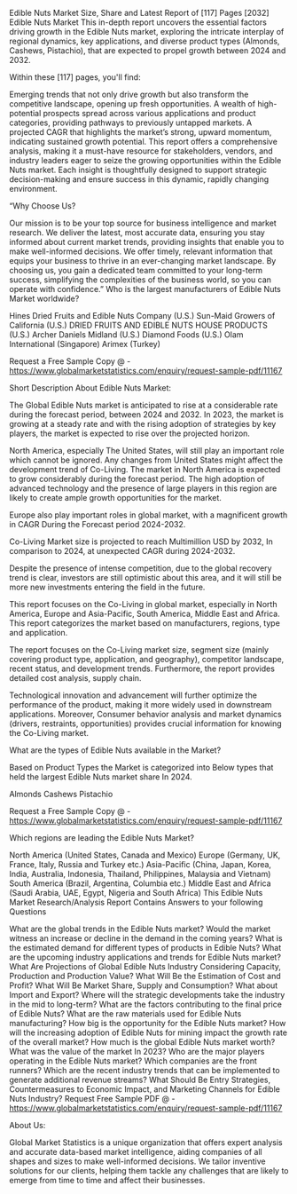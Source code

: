 Edible Nuts Market Size, Share and Latest Report of [117] Pages [2032]
Edible Nuts Market This in-depth report uncovers the essential factors driving growth in the Edible Nuts market, exploring the intricate interplay of regional dynamics, key applications, and diverse product types (Almonds, Cashews, Pistachio), that are expected to propel growth between 2024 and 2032.

Within these [117] pages, you'll find:

Emerging trends that not only drive growth but also transform the competitive landscape, opening up fresh opportunities.
A wealth of high-potential prospects spread across various applications and product categories, providing pathways to previously untapped markets.
A projected CAGR that highlights the market’s strong, upward momentum, indicating sustained growth potential.
This report offers a comprehensive analysis, making it a must-have resource for stakeholders, vendors, and industry leaders eager to seize the growing opportunities within the Edible Nuts market. Each insight is thoughtfully designed to support strategic decision-making and ensure success in this dynamic, rapidly changing environment.

“Why Choose Us?

Our mission is to be your top source for business intelligence and market research.
We deliver the latest, most accurate data, ensuring you stay informed about current market trends, providing insights that enable you to make well-informed decisions.
We offer timely, relevant information that equips your business to thrive in an ever-changing market landscape.
By choosing us, you gain a dedicated team committed to your long-term success, simplifying the complexities of the business world, so you can operate with confidence.”
Who is the largest manufacturers of Edible Nuts Market worldwide?

 

Hines Dried Fruits and Edible Nuts Company (U.S.)
Sun-Maid Growers of California (U.S.)
DRIED FRUITS AND EDIBLE NUTS HOUSE PRODUCTS (U.S.)
Archer Daniels Midland (U.S.)
Diamond Foods (U.S.)
Olam International (Singapore)
Arimex (Turkey)
 

Request a Free Sample Copy @ - https://www.globalmarketstatistics.com/enquiry/request-sample-pdf/11167

 

Short Description About Edible Nuts Market:

The Global Edible Nuts market is anticipated to rise at a considerable rate during the forecast period, between 2024 and 2032. In 2023, the market is growing at a steady rate and with the rising adoption of strategies by key players, the market is expected to rise over the projected horizon.

North America, especially The United States, will still play an important role which cannot be ignored. Any changes from United States might affect the development trend of Co-Living. The market in North America is expected to grow considerably during the forecast period. The high adoption of advanced technology and the presence of large players in this region are likely to create ample growth opportunities for the market.

Europe also play important roles in global market, with a magnificent growth in CAGR During the Forecast period 2024-2032.

Co-Living Market size is projected to reach Multimillion USD by 2032, In comparison to 2024, at unexpected CAGR during 2024-2032.

Despite the presence of intense competition, due to the global recovery trend is clear, investors are still optimistic about this area, and it will still be more new investments entering the field in the future.

This report focuses on the Co-Living in global market, especially in North America, Europe and Asia-Pacific, South America, Middle East and Africa. This report categorizes the market based on manufacturers, regions, type and application.

The report focuses on the Co-Living market size, segment size (mainly covering product type, application, and geography), competitor landscape, recent status, and development trends. Furthermore, the report provides detailed cost analysis, supply chain.

Technological innovation and advancement will further optimize the performance of the product, making it more widely used in downstream applications. Moreover, Consumer behavior analysis and market dynamics (drivers, restraints, opportunities) provides crucial information for knowing the Co-Living market.

What are the types of Edible Nuts available in the Market?

Based on Product Types the Market is categorized into Below types that held the largest Edible Nuts market share In 2024.

 

Almonds
Cashews
Pistachio
 

Request a Free Sample Copy @ - https://www.globalmarketstatistics.com/enquiry/request-sample-pdf/11167

Which regions are leading the Edible Nuts Market?

North America (United States, Canada and Mexico)
Europe (Germany, UK, France, Italy, Russia and Turkey etc.)
Asia-Pacific (China, Japan, Korea, India, Australia, Indonesia, Thailand, Philippines, Malaysia and Vietnam)
South America (Brazil, Argentina, Columbia etc.)
Middle East and Africa (Saudi Arabia, UAE, Egypt, Nigeria and South Africa)
This Edible Nuts Market Research/Analysis Report Contains Answers to your following Questions

What are the global trends in the Edible Nuts market? Would the market witness an increase or decline in the demand in the coming years?
What is the estimated demand for different types of products in Edible Nuts? What are the upcoming industry applications and trends for Edible Nuts market?
What Are Projections of Global Edible Nuts Industry Considering Capacity, Production and Production Value? What Will Be the Estimation of Cost and Profit? What Will Be Market Share, Supply and Consumption? What about Import and Export?
Where will the strategic developments take the industry in the mid to long-term?
What are the factors contributing to the final price of Edible Nuts? What are the raw materials used for Edible Nuts manufacturing?
How big is the opportunity for the Edible Nuts market? How will the increasing adoption of Edible Nuts for mining impact the growth rate of the overall market?
How much is the global Edible Nuts market worth? What was the value of the market In 2023?
Who are the major players operating in the Edible Nuts market? Which companies are the front runners?
Which are the recent industry trends that can be implemented to generate additional revenue streams?
What Should Be Entry Strategies, Countermeasures to Economic Impact, and Marketing Channels for Edible Nuts Industry?
Request Free Sample PDF @ - https://www.globalmarketstatistics.com/enquiry/request-sample-pdf/11167

About Us:

Global Market Statistics is a unique organization that offers expert analysis and accurate data-based market intelligence, aiding companies of all shapes and sizes to make well-informed decisions. We tailor inventive solutions for our clients, helping them tackle any challenges that are likely to emerge from time to time and affect their businesses.